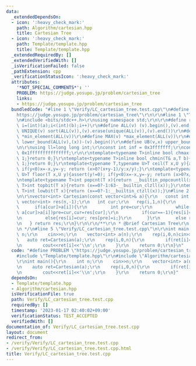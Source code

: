 ```yaml
---
data:
  _extendedDependsOn:
  - icon: ':heavy_check_mark:'
    path: Algorithm/cartesian.hpp
    title: Cartesian Tree
  - icon: ':heavy_check_mark:'
    path: Template/template.hpp
    title: Template/template.hpp
  _extendedRequiredBy: []
  _extendedVerifiedWith: []
  _isVerificationFailed: false
  _pathExtension: cpp
  _verificationStatusIcon: ':heavy_check_mark:'
  attributes:
    '*NOT_SPECIAL_COMMENTS*': ''
    PROBLEM: https://judge.yosupo.jp/problem/cartesian_tree
    links:
    - https://judge.yosupo.jp/problem/cartesian_tree
  bundledCode: "#line 1 \"Verify/LC_cartesian_tree.test.cpp\"\n#define PROBLEM \"\
    https://judge.yosupo.jp/problem/cartesian_tree\"\r\n\r\n#line 1 \"Template/template.hpp\"\
    \n#include <bits/stdc++.h>\r\nusing namespace std;\r\n\r\n#define rep(i,a,b) for(int\
    \ i=(int)(a);i<(int)(b);i++)\r\n#define ALL(v) (v).begin(),(v).end()\r\n#define\
    \ UNIQUE(v) sort(ALL(v)),(v).erase(unique(ALL(v)),(v).end())\r\n#define MIN(v)\
    \ *min_element(ALL(v))\r\n#define MAX(v) *max_element(ALL(v))\r\n#define LB(v,x)\
    \ lower_bound(ALL(v),(x))-(v).begin()\r\n#define UB(v,x) upper_bound(ALL(v),(x))-(v).begin()\r\
    \n\r\nusing ll=long long int;\r\nconst int inf = 0x3fffffff;\r\nconst ll INF =\
    \ 0x1fffffffffffffff;\r\n\r\ntemplate<typename T>inline bool chmax(T& a,T b){if(a<b){a=b;return\
    \ 1;}return 0;}\r\ntemplate<typename T>inline bool chmin(T& a,T b){if(a>b){a=b;return\
    \ 1;}return 0;}\r\ntemplate<typename T,typename U>T ceil(T x,U y){assert(y!=0);\
    \ if(y<0)x=-x,y=-y; return (x>0?(x+y-1)/y:x/y);}\r\ntemplate<typename T,typename\
    \ U>T floor(T x,U y){assert(y!=0); if(y<0)x=-x,y=-y; return (x>0?x/y:(x-y+1)/y);}\r\
    \ntemplate<typename T>int popcnt(T x){return __builtin_popcountll(x);}\r\ntemplate<typename\
    \ T>int topbit(T x){return (x==0?-1:63-__builtin_clzll(x));}\r\ntemplate<typename\
    \ T>int lowbit(T x){return (x==0?-1:__builtin_ctzll(x));}\n#line 2 \"Algorithm/cartesian.hpp\"\
    \n\r\nvector<int> Cartesian(const vector<int>& a){\r\n   const int n=a.size();\
    \ vector<int> res(n,-1);\r\n   int cur;\r\n   rep(i,1,n){\r\n      cur=i-1;\r\n\
    \      if(a[cur]>a[i]){\r\n         int pre=cur;\r\n         while(cur!=-1 and\
    \ a[cur]>a[i])pre=cur,cur=res[cur];\r\n         if(cur==-1){res[i]=-1; res[pre]=i;}\r\
    \n         else{res[i]=cur; res[pre]=i;}\r\n      }\r\n      else res[i]=cur;\r\
    \n   } return res;\r\n}\r\n\r\n/**\r\n * @brief Cartesian Tree\r\n * @docs docs/cartesian.md\r\
    \n */\n#line 5 \"Verify/LC_cartesian_tree.test.cpp\"\n\r\nint main(){\r\n    int\
    \ n;\r\n    cin>>n;\r\n    vector<int> a(n);\r\n    rep(i,0,n)cin>>a[i];\r\n \
    \   auto ret=Cartesian(a);\r\n    rep(i,0,n){\r\n        if(ret[i]==-1)ret[i]=i;\r\
    \n        cout<<ret[i]<<'\\n';\r\n    }\r\n    return 0;\r\n}\n"
  code: "#define PROBLEM \"https://judge.yosupo.jp/problem/cartesian_tree\"\r\n\r\n\
    #include \"Template/template.hpp\"\r\n#include \"Algorithm/cartesian.hpp\"\r\n\
    \r\nint main(){\r\n    int n;\r\n    cin>>n;\r\n    vector<int> a(n);\r\n    rep(i,0,n)cin>>a[i];\r\
    \n    auto ret=Cartesian(a);\r\n    rep(i,0,n){\r\n        if(ret[i]==-1)ret[i]=i;\r\
    \n        cout<<ret[i]<<'\\n';\r\n    }\r\n    return 0;\r\n}"
  dependsOn:
  - Template/template.hpp
  - Algorithm/cartesian.hpp
  isVerificationFile: true
  path: Verify/LC_cartesian_tree.test.cpp
  requiredBy: []
  timestamp: '2023-01-17 02:40:02+09:00'
  verificationStatus: TEST_ACCEPTED
  verifiedWith: []
documentation_of: Verify/LC_cartesian_tree.test.cpp
layout: document
redirect_from:
- /verify/Verify/LC_cartesian_tree.test.cpp
- /verify/Verify/LC_cartesian_tree.test.cpp.html
title: Verify/LC_cartesian_tree.test.cpp
---
```

